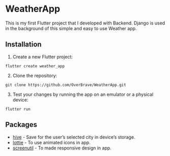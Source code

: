 # WeatherApp

This is my first Flutter project that I developed with Backend.
Django is used in the background of this simple and easy to use Weather app.

## Installation

1. Create a new Flutter project:
```
flutter create weather_app
```

2. Clone the repository:
```
git clone https://github.com/OverBrave/WeatherApp.git
```

3. Test your changes by running the app on an emulator or a physical device:
```
flutter run
```

## Packages

- [hive](https://pub.dev/packages/hive) - Save for the user’s selected city in device’s storage.
- [lottie](https://pub.dev/packages/lottie) - To use animated icons in app.
- [screenutil](https://pub.dev/packages/flutter_screenutil) - To made responsive design in app.
